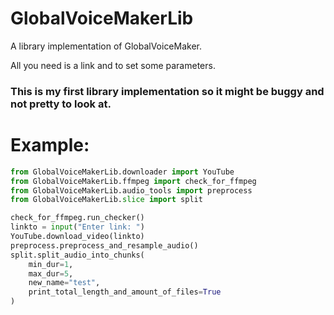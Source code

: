 # GlobalVoiceMakerLib
A library implementation of GlobalVoiceMaker.

All you need is a link and to set some parameters.

### This is my first library implementation so it might be buggy and not pretty to look at.

# Example:
```python
from GlobalVoiceMakerLib.downloader import YouTube
from GlobalVoiceMakerLib.ffmpeg import check_for_ffmpeg
from GlobalVoiceMakerLib.audio_tools import preprocess
from GlobalVoiceMakerLib.slice import split

check_for_ffmpeg.run_checker()
linkto = input("Enter link: ")
YouTube.download_video(linkto)
preprocess.preprocess_and_resample_audio()
split.split_audio_into_chunks(
    min_dur=1,
    max_dur=5,
    new_name="test",
    print_total_length_and_amount_of_files=True
)
```
